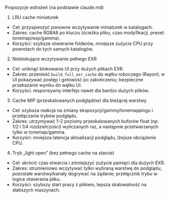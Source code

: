 Propozycje wdrożeń (na podstawie claude.md)

1. LRU cache miniaturek

- Cel: przyspieszyć ponowne wczytywanie miniaturek w katalogach.
- Zakres: cache RGBA8 po kluczu (ścieżka pliku, czas modyfikacji, preset: tonemap/exp/gamma).
- Korzyści: szybsze otwieranie folderów, mniejsze zużycie CPU przy powrotach do tych samych katalogów.

2. Nieblokujące wczytywanie pełnego EXR

- Cel: uniknąć blokowania UI przy dużych plikach EXR.
- Zakres: przenieść `build_full_exr_cache` do wątku roboczego (Rayon); w UI pokazywać postęp i gotowość po zakończeniu; bezpieczne przekazanie wyniku do wątku UI.
- Korzyści: responsywny interfejs nawet dla bardzo dużych plików.

3. Cache MIP (przeskalowanych podglądów) dla bieżącej warstwy

- Cel: szybsza reakcja na zmiany ekspozycji/gammy/tonemappingu i przełączanie trybów podglądu.
- Zakres: utrzymywać 1–2 poziomy przeskalowanych buforów float (np. 1/2 i 1/4 rozdzielczości) wyliczanych raz, a następnie przetwarzanych tylko w tonemap/gamma.
- Korzyści: mniejsza latencja aktualizacji podglądu, lżejsze obciążenie CPU.

4. Tryb „light open” (bez pełnego cache na starcie)

- Cel: skrócić czas otwarcia i zmniejszyć zużycie pamięci dla dużych EXR.
- Zakres: strumieniowo wczytywać tylko wybraną warstwę do podglądu; pozostałe warstwy/kanały dogrywać na żądanie; przełącznik trybu w logice otwierania pliku.
- Korzyści: szybszy start pracy z plikiem, lepsza skalowalność na słabszych maszynach.
